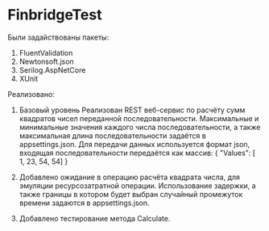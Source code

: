 # FinbridgeTest

Были задайствованы пакеты:
1. FluentValidation
2. Newtonsoft.json
3. Serilog.AspNetCore
4. XUnit

Реализовано:
1. Базовый уровень
   Реализован REST веб-сервис по расчёту сумм квадратов чисел переданной последовательности. Максимальные и минимальные
   значения каждого числа последовательности, а также максимальная длина последовательности задаётся в appsettings.json.
   Для передачи данных используется формат json, входящая последовательности передаётся как массив:
   {
     "Values": [ 1, 23, 54, 54] 
    }
2. Добавлено ожидание в операцию расчёта квадрата числа, для эмуляции ресурсозатратной операции. Использование задержки,
   а также границы в котором будет выбран случайный промежуток времени задаются в appsettings.json.

3. Добавлено тестирование метода Calculate.
